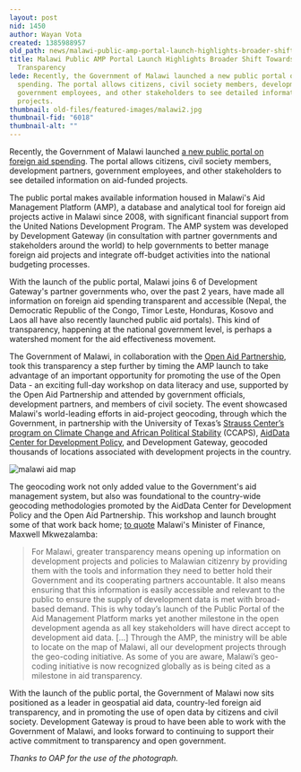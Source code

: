 ```yaml
---
layout: post
nid: 1450
author: Wayan Vota
created: 1385988957
old_path: news/malawi-public-amp-portal-launch-highlights-broader-shift-towards-openness-and-transparency
title: Malawi Public AMP Portal Launch Highlights Broader Shift Towards Openness and
  Transparency
lede: Recently, the Government of Malawi launched a new public portal on foreign aid
  spending. The portal allows citizens, civil society members, development partners,
  government employees, and other stakeholders to see detailed information on aid-funded
  projects.
thumbnail: old-files/featured-images/malawi2.jpg
thumbnail-fid: "6018"
thumbnail-alt: ""
---
```


Recently, the Government of Malawi launched [a new public portal on foreign aid spending](http://malawiaid.finance.gov.mw/). The portal allows citizens, civil society members, development partners, government employees, and other stakeholders to see detailed information on aid-funded projects.

The public portal makes available information housed in Malawi's Aid Management Platform (AMP), a database and analytical tool for foreign aid projects active in Malawi since 2008, with significant financial support from the United Nations Development Program. The AMP system was developed by Development Gateway (in consultation with partner governments and stakeholders around the world) to help governments to better manage foreign aid projects and integrate off-budget activities into the national budgeting processes.

With the launch of the public portal, Malawi joins 6 of Development Gateway's partner governments who, over the past 2 years, have made all information on foreign aid spending transparent and accessible (Nepal, the Democratic Republic of the Congo, Timor Leste, Honduras, Kosovo and Laos all have also recently launched public aid portals). This kind of transparency, happening at the national government level, is perhaps a watershed moment for the aid effectiveness movement.

The Government of Malawi, in collaboration with the [Open Aid Partnership](http://www.openaidmap.org/), took this transparency a step further by timing the AMP launch to take advantage of an important opportunity for promoting the use of the Open Data - an exciting full-day workshop on data literacy and use, supported by the Open Aid Partnership and attended by government officials, development partners, and members of civil society. The event showcased Malawi's world-leading efforts in aid-project geocoding, through which the Government, in partnership with the University of Texas’s [Strauss Center’s program on Climate Change and African Political Stability](https://strausscenter.org/ccaps/) (CCAPS), [AidData Center for Development Policy](http://aiddata.org), and Development Gateway, geocoded thousands of locations associated with development projects in the country.

![malawi aid map](/old-files/inline-images/malawi-aid-map.jpg "malawi aid map")

The geocoding work not only added value to the Government's aid management system, but also was foundational to the country-wide geocoding methodologies promoted by the AidData Center for Development Policy and the Open Aid Partnership. This workshop and launch brought some of that work back home; [to quote](http://malawiaid.finance.gov.mw/news/hon-maxwell-m-mkwezalamba-gives-keynote-address-amp-launch) Malawi's Minister of Finance, Maxwell Mkwezalamba:

> For Malawi, greater transparency means opening up information on development projects and policies to Malawian citizenry by providing them with the tools and information they need to better hold their Government and its cooperating partners accountable. It also means ensuring that this information is easily accessible and relevant to the public to ensure the supply of development data is met with broad-based demand. This is why today’s launch of the Public Portal of the Aid Management Platform marks yet another milestone in the open development agenda as all key stakeholders will have direct accept to development aid data. […] Through the AMP, the ministry will be able to locate on the map of Malawi, all our development projects through the geo-coding initiative. As some of you are aware, Malawi’s geo-coding initiative is now recognized globally as is being cited as a milestone in aid transparency.

With the launch of the public portal, the Government of Malawi now sits positioned as a leader in geospatial aid data, country-led foreign aid transparency, and in promoting the use of open data by citizens and civil society. Development Gateway is proud to have been able to work with the Government of Malawi, and looks forward to continuing to support their active commitment to transparency and open government.

*Thanks to OAP for the use of the photograph.*


